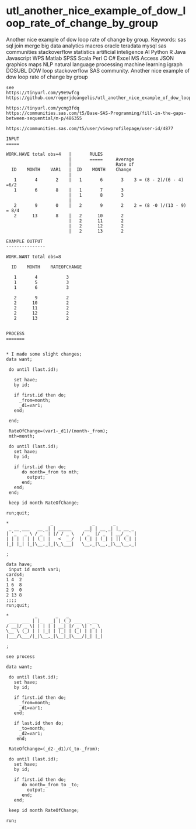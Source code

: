 # utl_another_nice_example_of_dow_loop_rate_of_change_by_group
Another nice example of dow loop rate of change by group.  Keywords: sas sql join merge big data analytics macros oracle teradata mysql sas communities stackoverflow statistics artificial inteligence AI Python R Java Javascript WPS Matlab SPSS Scala Perl C C# Excel MS Access JSON graphics maps NLP natural language processing machine learning igraph DOSUBL DOW loop stackoverflow SAS community.
    Another nice example of dow loop rate of change by group

    see
    https://tinyurl.com/y9e9wfcg
    https://github.com/rogerjdeangelis/utl_another_nice_example_of_dow_loop_rate_of_change_by_group

    https://tinyurl.com/ycmg3fdq
    https://communities.sas.com/t5/Base-SAS-Programming/fill-in-the-gaps-between-sequential/m-p/486355

    https://communities.sas.com/t5/user/viewprofilepage/user-id/4877

    INPUT
    =====

    WORK.HAVE total obs=4   |       RULES
                            |       =====     Average
                            |                 Rate of
      ID    MONTH    VAR1   |  ID    MONTH    Change
                            |
       1       4       2    |   1       6       3    3 = (8 - 2)/(6 - 4) =6/2
       1       6       8    |   1       7       3
                            |   1       8       3
                            |
       2       9       0    |   2       9       2    2 = (8 -0 )/(13 - 9) = 8/4
       2      13       8    |   2      10       2
                            |   2      11       2
                            |   2      12       2
                            |   2      13       2

    EXAMPLE OUTPUT
    ---------------

    WORK.WANT total obs=8

      ID    MONTH    RATEOFCHANGE

       1       4           3
       1       5           3
       1       6           3

       2       9           2
       2      10           2
       2      11           2
       2      12           2
       2      13           2


    PROCESS
    =======


    * I made some slight changes;
    data want;

     do until (last.id);

       set have;
       by id;

       if first.id then do;
         _from=month;
         _d1=var1;
       end;

     end;

     RateOfChange=(var1-_d1)/(month-_from);
     mth=month;

     do until (last.id);
       set have;
       by id;

       if first.id then do;
          do month=_from to mth;
            output;
          end;
       end;
     end;

     keep id month RateOfChange;

    run;quit;

    *                _               _       _
     _ __ ___   __ _| | _____     __| | __ _| |_ __ _
    | '_ ` _ \ / _` | |/ / _ \   / _` |/ _` | __/ _` |
    | | | | | | (_| |   <  __/  | (_| | (_| | || (_| |
    |_| |_| |_|\__,_|_|\_\___|   \__,_|\__,_|\__\__,_|

    ;

    data have;
     input id month var1;
    cards4;
    1 4  2
    1 6  8
    2 9  0
    2 13 8
    ;;;;
    run;quit;

    *          _       _   _
     ___  ___ | |_   _| |_(_) ___  _ __
    / __|/ _ \| | | | | __| |/ _ \| '_ \
    \__ \ (_) | | |_| | |_| | (_) | | | |
    |___/\___/|_|\__,_|\__|_|\___/|_| |_|

    ;

    see process

    data want;

     do until (last.id);
       set have;
       by id;

       if first.id then do;
         _from=month;
         _d1=var1;
       end;

       if last.id then do;
         _to=month;
         _d2=var1;
        end;

     RateOfChange=(_d2-_d1)/(_to-_from);

     do until (last.id);
       set have;
       by id;

       if first.id then do;
          do month=_from to _to;
            output;
          end;
       end;

     keep id month RateOfChange;

    run;




